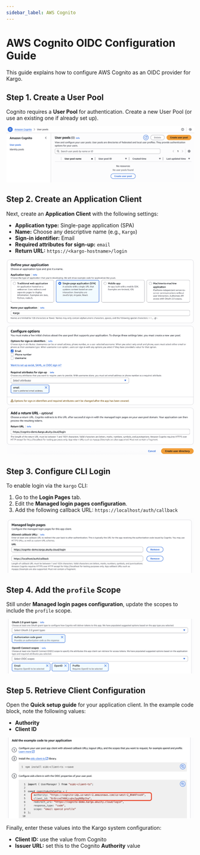```yaml
---
sidebar_label: AWS Cognito
---
```


# AWS Cognito OIDC Configuration Guide

This guide explains how to configure AWS Cognito as an OIDC provider for Kargo.

## Step 1. Create a User Pool

Cognito requires a **User Pool** for authentication.  Create a new User Pool 
(or use an existing one if already set up).

![Create User Pool](./img/create-user-pool.png)

## Step 2. Create an Application Client

Next, create an **Application Client** with the following settings:

- **Application type:** Single-page application (SPA)
- **Name:** Choose any descriptive name (e.g., `Kargo`)
- **Sign-in identifier:** Email
- **Required attributes for sign-up:** `email`
- **Return URL:** `https://<kargo-hostname>/login`


![Create Client Application](./img/create-client-application.png)

## Step 3. Configure CLI Login

To enable login via the `kargo` CLI:

1. Go to the **Login Pages** tab.  
2. Edit the **Managed login pages configuration**.  
3. Add the following callback URL: `https://localhost/auth/callback`

![Update Callback URLs](./img/update-callback-urls.png)


## Step 4. Add the `profile` Scope

Still under **Managed login pages configuration**, update the scopes to include the `profile` scope.  

![Update Scopes](./img/update-scopes.png)

## Step 5. Retrieve Client Configuration

Open the **Quick setup guide** for your application client. In the example code block, note the following values:

- **Authority**  
- **Client ID**  

![Retrieve Client Config](./img/retrieve-client-config.png)

Finally, enter these values into the Kargo system configuration:  

- **Client ID:** use the value from Cognito  
- **Issuer URL:** set this to the Cognito **Authority** value  
